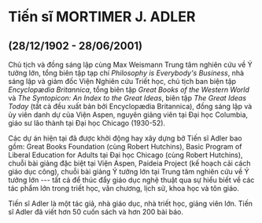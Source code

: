 # Tiến sĩ MORTIMER J. ADLER

## (28/12/1902 - 28/06/2001)

Chủ tịch và đồng sáng lập cùng Max Weismann Trung tâm nghiên cứu về Ý tưởng lớn,
tổng biên tập tạp chí *Philosophy is Everybody's Business*, nhà sáng lập và giám đốc 
Viện Nghiên cứu Triết học, chủ tịch ban biện tập *Encyclopædia Britannica*, tổng
biên tập *Great Books of the Western World* và *The Syntopicon: An Index to the Great Ideas*,
biên tập *The Great Ideas Today* (tất cả đều xuất bản bởi Encyclopædia Britannica),
đồng sáng lập và ủy viên danh dự của Viện Aspen, nguyên giảng viên tại Đại học
Columbia, giáo sư lão thành tại Đại học Chicago (1930-52).

Các dự án hiện tại đã được khởi động hay xây dựng bở Tiến sĩ Adler bao gồm:
Great Books Foundation (cùng Robert Hutchins), Basic Program of Liberal Education
for Adults tại Đại học Chicago (cùng Robert Hutchins), chuỗi bài giảng đặc biệt
tại Viện Aspen, Paideia Project (kế hoạch cải cách giáo dục công), chuỗi bài giảng
Ý tưởng lớn tại Trung tâm nghiên cứu về Ý tưởng lớn --- tất cả để thúc đẩy giáo dục
nghệ thuật qua sự hiểu biết về các tác phẩm lớn trong triết học, văn chương,
lịch sử, khoa học và tôn giáo.

Tiến sĩ Adler là một tác giả, nhà giáo dục, nhà triết học, giảng viên lớn.
Tiến sĩ Adler đã viết hơn 50 cuốn sách và hơn 200 bài báo.